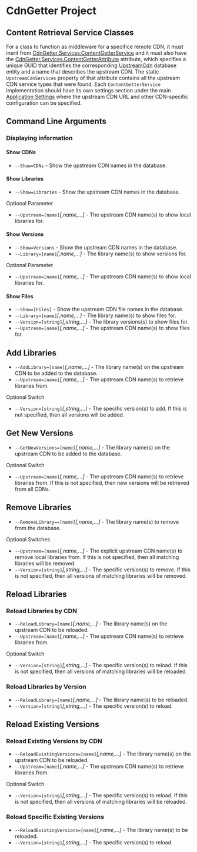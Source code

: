 # CdnGetter Project

## Content Retrieval Service Classes

For a class to function as middleware for a specifice remote CDN, it must inerit from [CdnGetter.Services.ContentGetterService](./Services/ContentGetterService.cs) and it must also have the
[CdnGetter.Services.ContentGetterAttribute](./Services/ContentGetterAttribute.cs) attribute, which specifies a unique GUID that identifies the corresponding [UpstreamCdn](./Model/UpstreamCdn.cs)
database entity and a name that describes the upstream CDN. The static `UpstreamCdnServices` property of that attribute contains all the upstream CDN service types that were found.
Each `ContentGetterService` implementation should have its own settings section under the main [Application Settings](./Config/AppSettings.cs)
where the upstream CDN URL and other CDN-specific configuration can be specified.

## Command Line Arguments

### Displaying information

#### Show CDNs

- `--Show=CDNs` - Show the upstream CDN names in the database.

#### Show Libraries

- `--Show=Libraries` - Show the upstream CDN names in the database.

Optional Parameter

- `--Upstream=[name]`*[,name,...]* - The upstream CDN name(s) to show local libraries for.

#### Show Versions

- `--Show=Versions` - Show the upstream CDN names in the database.
- `--Library=[name]`*[,name,...]* - The library name(s) to show versions for.

Optional Parameter

- `--Upstream=[name]`*[,name,...]* - The upstream CDN name(s) to show local libraries for.

#### Show Files

- `--Show=[Files]` - Show the upstream CDN file names in the database.
- `--Library=[name]`*[,name,...]* - The library name(s) to show files for.
- `--Version=[string]`*[,string,...]* - The library versions(s) to show files for.
- `--Upstream=[name]`*[,name,...]* - The upstream CDN name(s) to show files for.

## Add Libraries

- `--AddLibrary=[name]`*[,name,...]* - The library name(s) on the upstream CDN to be added to the database.
- `--Upstream=[name]`*[,name,...]* - The upstream CDN name(s) to retrieve libraries from.

Optional Switch

- `--Version=[string]`*[,string,...]* - The specific version(s) to add. If this is not specified, then all versions will be added.

## Get New Versions

- `--GetNewVersions=[name]`*[,name,...]* - The library name(s) on the upstream CDN to be added to the database.

Optional Switch

- `--Upstream=[name]`*[,name,...]* - The upstream CDN name(s) to retrieve libraries from. If this is not specified, then new versions will be retrieved from all CDNs.

## Remove Libraries

- `--RemoveLibrary==[name]`*[,name,...]* - The library name(s) to remove from the database.</description>

Optional Switches

- `--Upstream=[name]`*[,name,...]* - The explicit upstream CDN name(s) to remove local libraries from. If this is not specified, then all matching libraries will be removed.
- `--Version=[string]`*[,string,...]* - The specific version(s) to remove. If this is not specified, then all versions of matching libraries will be removed.

## Reload Libraries

### Reload Libraries by CDN

- `--ReloadLibrary=[name]`*[,name,...]* - The library name(s) on the upstream CDN to be reloaded.
- `--Upstream=[name]`*[,name,...]* - The upstream CDN name(s) to retrieve libraries from.

Optional Switch

- `--Version=[string]`*[,string,...]* - The specific version(s) to reload. If this is not specified, then all versions of matching libraries will be reloaded.

### Reload Libraries by Version

- `--ReloadLibrary=[name]`*[,name,...]* - The library name(s) to be reloaded.
- `--Version=[string]`*[,string,...]* - The specific version(s) to reload.

## Reload Existing Versions

### Reload Existing Versions by CDN

- `--ReloadExistingVersions=[name]`*[,name,...]* - The library name(s) on the upstream CDN to be reloaded.
- `--Upstream=[name]`*[,name,...]* - The upstream CDN name(s) to retrieve libraries from.

Optional Switch

- `--Version=[string]`*[,string,...]* - The specific version(s) to reload. If this is not specified, then all versions of matching libraries will be reloaded.

### Reload Specific Existing Versions

- `--ReloadExistingVersions=[name]`*[,name,...]* - The library name(s) to be reloaded.
- `--Version=[string]`*[,string,...]* - The specific version(s) to reload.
